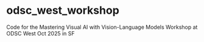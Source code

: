 # odsc_west_workshop
Code for the Mastering Visual AI with Vision-Language Models Workshop at ODSC West Oct 2025 in SF
